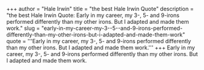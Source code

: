 +++
author = "Hale Irwin"
title = "the best Hale Irwin Quote"
description = "the best Hale Irwin Quote: Early in my career, my 3-, 5- and 9-irons performed differently than my other irons. But I adapted and made them work."
slug = "early-in-my-career-my-3--5--and-9-irons-performed-differently-than-my-other-irons-but-i-adapted-and-made-them-work"
quote = '''Early in my career, my 3-, 5- and 9-irons performed differently than my other irons. But I adapted and made them work.'''
+++
Early in my career, my 3-, 5- and 9-irons performed differently than my other irons. But I adapted and made them work.
